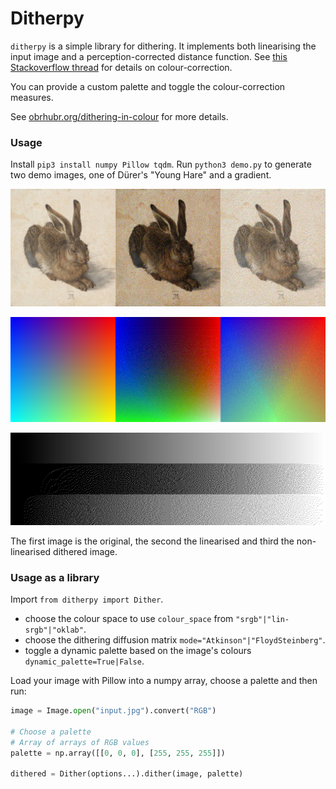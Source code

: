 # Ditherpy

`ditherpy` is a simple library for dithering. It implements both linearising the input image and a perception-corrected distance function. See [this Stackoverflow thread](https://stackoverflow.com/questions/596216/formula-to-determine-perceived-brightness-of-rgb-color/56678483#56678483) for details on colour-correction.

You can provide a custom palette and toggle the colour-correction measures.

See [obrhubr.org/dithering-in-colour](https://obrhubr.org/dithering-in-colour) for more details.

### Usage

Install `pip3 install numpy Pillow tqdm`. 
Run `python3 demo.py` to generate two demo images, one of Dürer's "Young Hare" and a gradient.

![Dithered Hare](.github/hare.png)

![Dithered Gradient](.github/gradient.png)

![Black and white dithered Gradient](.github/gradient-bw.png)

The first image is the original, the second the linearised and third the non-linearised dithered image.

### Usage as a library

Import `from ditherpy import Dither`.
 - choose the colour space to use `colour_space` from `"srgb"|"lin-srgb"|"oklab"`.
 - choose the dithering diffusion matrix `mode="Atkinson"|"FloydSteinberg"`.
 - toggle a dynamic palette based on the image's colours `dynamic_palette=True|False`.

Load your image with Pillow into a numpy array, choose a palette and then run: 

```python
image = Image.open("input.jpg").convert("RGB")

# Choose a palette
# Array of arrays of RGB values
palette = np.array([[0, 0, 0], [255, 255, 255]])

dithered = Dither(options...).dither(image, palette)
```
